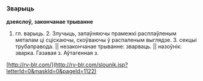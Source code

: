 ### Зварыць
**дзеяслоў, закончанае трыванне**

1. гл. варыць. 2. Злучыць, запаўняючы прамежкі расплаўленым металам ці сціскаючы, скоўваючы ў распаленым выглядзе. З. секцыі трубаправода. || незакончанае трыванне: зварваць. || назоўнік: зварка. Газавая з. Аўтагенная з.

<a rel="author">[http://rv-blr.com/](http://rv-blr.com/slounik.jsp?letterId=0&maskId=0&pageId=1122)</a>
